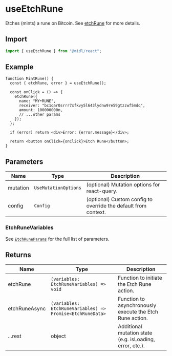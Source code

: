 # useEtchRune

Etches (mints) a rune on Bitcoin. See [etchRune](../actions/etchRune) for more details.

## Import

```ts
import { useEtchRune } from "@midl/react";
```

## Example

```tsx
function MintRune() {
  const { etchRune, error } = useEtchRune();

  const onClick = () => {
    etchRune({
      name: "MY•RUNE",
      receiver: "bc1qar0srrr7xfkvy5l643lydnw9re59gtzzwf5mdq",
      amount: 100000000n,
      // ...other params
    });
  };

  if (error) return <div>Error: {error.message}</div>;

  return <button onClick={onClick}>Etch Rune</button>;
}
```

## Parameters

| Name     | Type                 | Description                                                    |
| -------- | -------------------- | -------------------------------------------------------------- |
| mutation | `UseMutationOptions` | (optional) Mutation options for react-query.                   |
| config   | `Config`             | (optional) Custom config to override the default from context. |

### EtchRuneVariables

See [`EtchRuneParams`](../actions/etchRune.md#etchruneparams) for the full list of parameters.

## Returns

| Name          | Type                                                      | Description                                              |
| ------------- | --------------------------------------------------------- | -------------------------------------------------------- |
| etchRune      | `(variables: EtchRuneVariables) => void`                  | Function to initiate the Etch Rune action.               |
| etchRuneAsync | `(variables: EtchRuneVariables) => Promise<EtchRuneData>` | Function to asynchronously execute the Etch Rune action. |
| ...rest       | object                                                    | Additional mutation state (e.g. isLoading, error, etc.). |
